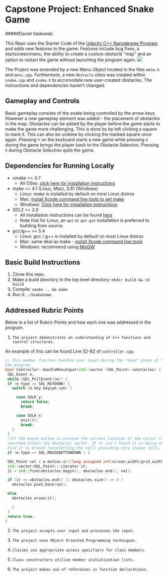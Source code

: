 # Capstone Project: Enhanced Snake Game
#####Daniel Sadowski

This Repo uses the Starter Code of the [Udacity C++ Nanodegree Program](https://www.udacity.com/course/c-plus-plus-nanodegree--nd213) and adds new features to the game. Features include bug fixes, a startscreen/menu, the ability to create a custom obstacle "map" and an option to restart the game without launching the program again. 
<img src="snake_game.gif"/>

The Project was extended by a new Menu Object located in the files `menu.h` and `menu.cpp`. Furthermore, a new `Obstacle` class was created within `snake.cpp` and `snake.h` to accomodate new user-created obstacles. The instructions and dependencies haven't changed. 

## Gameplay and Controls

Basic gameplay consists of the snake being controlled by the arrow keys. However a new  gameplay element was added - the placement of obstacles in the map. Obstacles can be added by the player before the game starts to make the game more challenging. This is done by  by left clicking a square to mark it. This can also be undone by clicking the marked square once again. Pressing `Y` on the keyboard starts a new game while pressing `X` during the game brings the player back to the Obstacle Selection. Pressing `X` during Obstacle Selection quits the game.





## Dependencies for Running Locally
* cmake >= 3.7
  * All OSes: [click here for installation instructions](https://cmake.org/install/)
* make >= 4.1 (Linux, Mac), 3.81 (Windows)
  * Linux: make is installed by default on most Linux distros
  * Mac: [install Xcode command line tools to get make](https://developer.apple.com/xcode/features/)
  * Windows: [Click here for installation instructions](http://gnuwin32.sourceforge.net/packages/make.htm)
* SDL2 >= 2.0
  * All installation instructions can be found [here](https://wiki.libsdl.org/Installation)
  * Note that for Linux, an `apt` or `apt-get` installation is preferred to building from source.
* gcc/g++ >= 5.4
  * Linux: gcc / g++ is installed by default on most Linux distros
  * Mac: same deal as make - [install Xcode command line tools](https://developer.apple.com/xcode/features/)
  * Windows: recommend using [MinGW](http://www.mingw.org/)

## Basic Build Instructions

1. Clone this repo.
2. Make a build directory in the top level directory: `mkdir build && cd build`
3. Compile: `cmake .. && make`
4. Run it: `./SnakeGame`.

## Addressed Rubric Points
Below is a list of Rubric Points and how each one was addressed in the program. 

1. `The project demonstrates an understanding of C++ functions and control structures.`

An example of this can be found Line 52-82 of `controller.cpp`. 
 ```c++
// This member function handles user input during the "menu" phase of \
the program. 
bool Controller::HandleMenuInput(std::vector <SDL_Point> &obstacles) {
  SDL_Event e;
  while (SDL_PollEvent(&e)) {
  if (e.type == SDL_KEYDOWN) {
    switch (e.key.keysym.sym) {

      case SDLK_y:
        return false;
        break;

      case SDLK_x:
        exit(0);
        break;
    }
  }
  //If the mouse button is pressed the current location of the cursor is \
  searched within the obstacles vector. If it isn't found it is being added \
  else it is erased (unselecting the cell) providing only unique cells. 
  if (e.type == SDL_MOUSEBUTTONDOWN ) {

  SDL_Point val { e.motion.x/((long unsigned int)screen_width/grid_width), e.motion.y/((long unsigned int)screen_height/grid_height)};
  std::vector<SDL_Point>::iterator it;
  it = std::find(obstacles.begin(), obstacles.end(), val);

  if (it == obstacles.end() || obstacles.size() == 0 )
    obstacles.push_back(val);
 
  else
    obstacles.erase(it);
 
    }
  }
  return true;
}

```

2. `The project accepts user input and processes the input.`

3. `The project uses Object Oriented Programming techniques.`

4. `Classes use appropriate access specifiers for class members.`

5. `Class constructors utilize member initialization lists.`

6. `The project makes use of references in function declarations.`